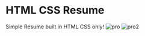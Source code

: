 # HTML CSS Resume
Simple Resume built in HTML CSS only!
![pro](https://user-images.githubusercontent.com/82151634/202897979-c3943e08-fa4d-4569-bade-7c2dd0949c77.jpeg)
![pro2](https://user-images.githubusercontent.com/82151634/202897982-9b2be1d8-b6f9-47d7-8929-f49f23949eb4.jpeg)
